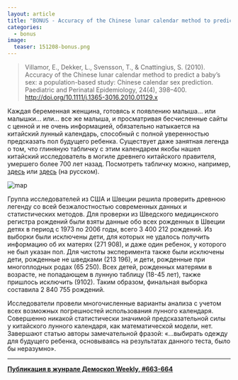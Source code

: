 ```yaml
---
layout: article
title: "BONUS - Accuracy of the Chinese lunar calendar method to predict a baby’s sex"
categories: 
  - bonus
image:
  teaser: 151208-bonus.png
---
```


> Villamor, E., Dekker, L., Svensson, T., & Cnattingius, S. (2010). Accuracy of the Chinese lunar calendar method to predict a baby’s sex: a population-based study: Chinese calendar sex prediction. Paediatric and Perinatal Epidemiology, 24(4), 398–400. http://doi.org/10.1111/j.1365-3016.2010.01129.x

Каждая беременная женщина, готовясь к появлению малыша... или малышки… или… все же малыша, и просматривая бесчисленные сайты с ценной и не очень информацией, обязательно натыкается на китайский лунный календарь, способный с полной уверенностью предсказать пол будущего ребенка. Существует даже занятная легенда о том, что глиняную табличку с этим календарем якобы нашел китайский исследователь в могиле древнего китайского правителя, умершего более 700 лет назад. Посмотреть табличку можно, например, [здесь](http://www.babygenderprediction.com/chinese-gender-chart.html) или [здесь](http://mamapages.ru/kitajskij-goroskop-opredeleniya-pola-rebenka/) (на русском).

![map](/dem-digest/images/2015/665-fig-bonus.jpg)

Группа исследователей из США и Швеции решила проверить древнюю легенду со всей безжалостностью современных данных и статистических методов. Для проверки из Шведского медицинского регистра рождений были взяты данные обо всех рожденных в Швеции детях в период с 1973 по 2006 годы, всего 3 400 212 рождений. Из выборки были исключены дети, для которых не удалось получить информацию об их матерях (271 908), и даже один ребенок, у которого не был указан пол. Для чистоты эксперимента также были исключены дети, рожденные не шведками (213 196), и дети, рожденные при многоплодных родах (65 250). Всех детей, рожденных матерями в возрасте, не попадающем в лунную таблицу (18-45 лет), также пришлось исключить (9102). Таким образом, финальная выборка составила 2 840 755 рождений.

Исследователи провели многочисленные варианты анализа с учетом всех возможных погрешностей использования лунного календаря. Совершенно никакой статистически значимой предсказательной силы у китайского лунного календаря, как математической модели, нет. Завершают статью авторы замечательной фразой: «...выбирать одежду для будущего ребенка, основываясь на результатах данного теста, было бы неразумно».

***
**[Публикация в жунрале Демоскоп Weekly, #663-664](http://demoscope.ru/weekly/2015/0663/digest03.php)**